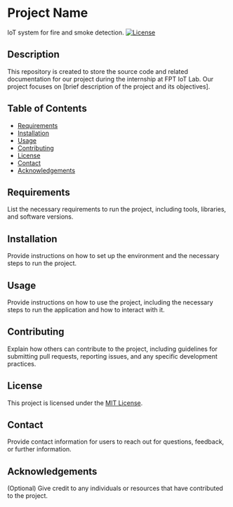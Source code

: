 # Project Name
IoT system for fire and smoke detection. 
[![License](https://img.shields.io/badge/license-MIT-blue.svg)](LICENSE)

## Description

This repository is created to store the source code and related documentation for our project during the internship at FPT IoT Lab. Our project focuses on [brief description of the project and its objectives].

## Table of Contents

- [Requirements](#requirements)
- [Installation](#installation)
- [Usage](#usage)
- [Contributing](#contributing)
- [License](#license)
- [Contact](#contact)
- [Acknowledgements](#acknowledgements)

## Requirements

List the necessary requirements to run the project, including tools, libraries, and software versions.

## Installation

Provide instructions on how to set up the environment and the necessary steps to run the project.

## Usage

Provide instructions on how to use the project, including the necessary steps to run the application and how to interact with it.

## Contributing

Explain how others can contribute to the project, including guidelines for submitting pull requests, reporting issues, and any specific development practices.

## License

This project is licensed under the [MIT License](LICENSE).

## Contact

Provide contact information for users to reach out for questions, feedback, or further information.

## Acknowledgements

(Optional) Give credit to any individuals or resources that have contributed to the project.
